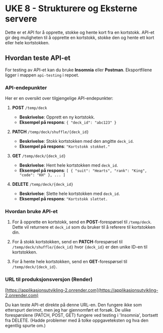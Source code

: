 # UKE 8 - Strukturere og Eksterne servere

Dette er et API for å opprette, stokke og hente kort fra en kortstokk. API-et gir deg muligheten til å opprette en kortstokk, stokke den og hente ett kort eller hele kortstokken.

## Hvordan teste API-et

For testing av API-et kan du bruke **Insomnia** eller **Postman**. Eksportfilene ligger i mappen `api-testing` i repoet.

### API-endepunkter

Her er en oversikt over tilgjengelige API-endepunkter:

1. **POST** `/temp/deck`
   - **Beskrivelse**: Opprett en ny kortstokk.
   - **Eksempel på respons**: `{ "deck_id": "abc123" }`

2. **PATCH** `/temp/deck/shuffle/{deck_id}`
   - **Beskrivelse**: Stokk kortstokken med den angitte `deck_id`.
   - **Eksempel på respons**: `"Kortstokk stokket."`

3. **GET** `/temp/deck/{deck_id}`
   - **Beskrivelse**: Hent hele kortstokken med `deck_id`.
   - **Eksempel på respons**: `[ { "suit": "Hearts", "rank": "King", "code": "KH" }, ... ]`
  
4. **DELETE** `/temp/deck/{deck_id}`
   - **Beskrivelse**: Slette hele kortstokken med `deck_id`.
   - **Eksempel på respons**: `"Kortstokk slettet.`
  
### Hvordan bruke API-et

1. For å opprette en kortstokk, send en **POST**-forespørsel til `/temp/deck`. Dette vil returnere et `deck_id` som du bruker til å referere til kortstokken din.
   
2. For å stokk kortstokken, send en **PATCH**-forespørsel til `/temp/deck/shuffle/{deck_id}` hvor `{deck_id}` er den unike ID-en til kortstokken.

4. For å hente hele kortstokken, send en **GET**-forespørsel til `/temp/deck/{deck_id}`.

### URL til produksjonsversjon (Render)

[https://applikasjonsutvikling-2.onrender.com](https://applikasjonsutvikling-2.onrender.com)

Du kan teste API-et direkte på denne URL-en. Den fungere ikke som etterspurt derimot, men jeg har gjennomført et forsøk. De ulike forespørslene (PATCH, POST, GET) fungere ved testing i 'Insomnia', bortsett fra DELETE. (Hadde problemer med å tolke oppgaveteksten og hva den egentlig spurte om.)
